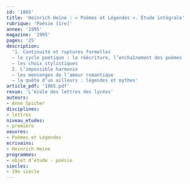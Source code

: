 ```yaml
---
id: '1865'
title: 'Heinrich Heine : « Poèmes et Légendes ». Étude intégrale'
rubrique: 'Poésie [1re]'
annee: '1995'
magazine: '1995'
pages: '25'
description: 
  '1. Continuité et ruptures formelles
  – le cycle poétique : la réécriture, l’enchaînement des poèmes
  – les choix stylistiques
  2. L’impossible harmonie
  – les mensonges de l’amour romantique
  – la quête d’un ailleurs : légendes et mythes'
article_pdf: '1865.pdf'
revue: 'L’école des lettres des lycées'
auteurs:
- Anne Spicher
disciplines:
- lettres
niveau_etudes:
- première
oeuvres:
- Poèmes et Légendes
ecrivains:
- Heinrich Heine
programmes:
- objet d’étude - poésie
siecles:
- 19e siècle
---
```

